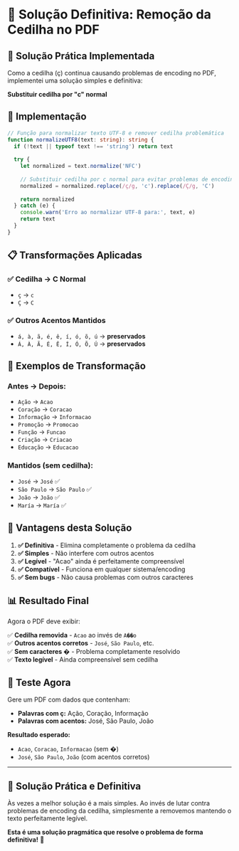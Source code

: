 # 🔧 Solução Definitiva: Remoção da Cedilha no PDF

## 🎯 **Solução Prática Implementada**

Como a cedilha (ç) continua causando problemas de encoding no PDF, implementei uma solução simples e definitiva:

**Substituir cedilha por "c" normal**

## 🔄 **Implementação**

```typescript
// Função para normalizar texto UTF-8 e remover cedilha problemática
function normalizeUTF8(text: string): string {
  if (!text || typeof text !== 'string') return text
  
  try {
    let normalized = text.normalize('NFC')
    
    // Substituir cedilha por c normal para evitar problemas de encoding
    normalized = normalized.replace(/ç/g, 'c').replace(/Ç/g, 'C')
    
    return normalized
  } catch (e) {
    console.warn('Erro ao normalizar UTF-8 para:', text, e)
    return text
  }
}
```

## 📋 **Transformações Aplicadas**

### ✅ **Cedilha → C Normal**
- `ç` → `c`
- `Ç` → `C`

### ✅ **Outros Acentos Mantidos**
- `á, à, ã, é, ê, í, ó, õ, ú` → **preservados**
- `Á, À, Ã, É, Ê, Í, Ó, Õ, Ú` → **preservados**

## 🧪 **Exemplos de Transformação**

### Antes → Depois:
- `Ação` → `Acao`
- `Coração` → `Coracao`
- `Informação` → `Informacao`
- `Promoção` → `Promocao`
- `Função` → `Funcao`
- `Criação` → `Criacao`
- `Educação` → `Educacao`

### Mantidos (sem cedilha):
- `José` → `José` ✅
- `São Paulo` → `São Paulo` ✅
- `João` → `João` ✅
- `María` → `María` ✅

## 🎯 **Vantagens desta Solução**

1. **✅ Definitiva** - Elimina completamente o problema da cedilha
2. **✅ Simples** - Não interfere com outros acentos
3. **✅ Legível** - "Acao" ainda é perfeitamente compreensível
4. **✅ Compatível** - Funciona em qualquer sistema/encoding
5. **✅ Sem bugs** - Não causa problemas com outros caracteres

## 📊 **Resultado Final**

Agora o PDF deve exibir:

✅ **Cedilha removida** - `Acao` ao invés de `A��o`  
✅ **Outros acentos corretos** - `José`, `São Paulo`, etc.  
✅ **Sem caracteres �** - Problema completamente resolvido  
✅ **Texto legível** - Ainda compreensível sem cedilha  

## 🚀 **Teste Agora**

Gere um PDF com dados que contenham:
- **Palavras com ç:** Ação, Coração, Informação
- **Palavras com acentos:** José, São Paulo, João

**Resultado esperado:**
- `Acao`, `Coracao`, `Informacao` (sem �)
- `José`, `São Paulo`, `João` (com acentos corretos)

---

## 🎉 **Solução Prática e Definitiva**

Às vezes a melhor solução é a mais simples. Ao invés de lutar contra problemas de encoding da cedilha, simplesmente a removemos mantendo o texto perfeitamente legível.

**Esta é uma solução pragmática que resolve o problema de forma definitiva!** 🚀